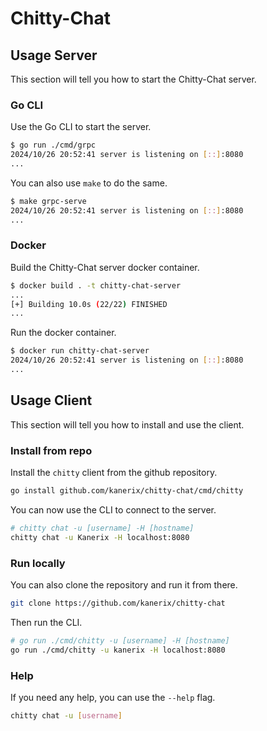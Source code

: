 # Chitty-Chat

## Usage Server

This section will tell you how to start the Chitty-Chat server.

### Go CLI

Use the Go CLI to start the server.

```bash
$ go run ./cmd/grpc
2024/10/26 20:52:41 server is listening on [::]:8080
...
```

You can also use `make` to do the same.

```bash
$ make grpc-serve
2024/10/26 20:52:41 server is listening on [::]:8080
...
```

### Docker

Build the Chitty-Chat server docker container.

```bash
$ docker build . -t chitty-chat-server
...
[+] Building 10.0s (22/22) FINISHED
...
```

Run the docker container.

```bash
$ docker run chitty-chat-server
2024/10/26 20:52:41 server is listening on [::]:8080
...
```

## Usage Client

This section will tell you how to install and use the client.

### Install from repo

Install the `chitty` client from the github repository.

```bash
go install github.com/kanerix/chitty-chat/cmd/chitty
```

You can now use the CLI to connect to the server.

```bash
# chitty chat -u [username] -H [hostname]
chitty chat -u Kanerix -H localhost:8080
```

### Run locally

You can also clone the repository and run it from there.

```bash
git clone https://github.com/kanerix/chitty-chat
```

Then run the CLI.

```bash
# go run ./cmd/chitty -u [username] -H [hostname]
go run ./cmd/chitty -u kanerix -H localhost:8080
```

### Help

If you need any help, you can use the `--help` flag.

```bash
chitty chat -u [username]
```
